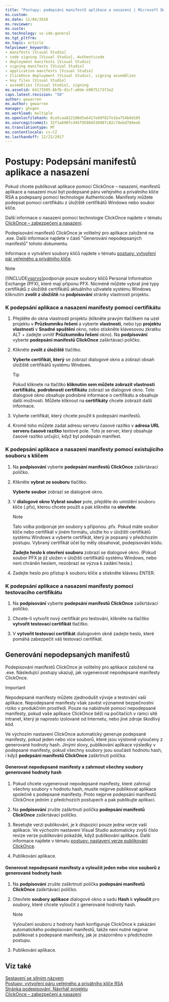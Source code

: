 ```yaml
---
title: "Postupy: podepsání manifestů aplikace a nasazení | Microsoft Docs"
ms.custom: 
ms.date: 11/04/2016
ms.reviewer: 
ms.suite: 
ms.technology: vs-ide-general
ms.tgt_pltfrm: 
ms.topic: article
helpviewer_keywords:
- manifests [Visual Studio]
- code signing [Visual Studio], Authenticode
- deployment manifests [Visual Studio]
- signing manifests [Visual Studio]
- application manifests [Visual Studio]
- ClickOnce deployment [Visual Studio], signing assemblies
- key files [Visual Studio]
- assemblies [Visual Studio], signing
ms.assetid: 64173505-8bfb-41cf-a0de-b9075173f3a2
caps.latest.revision: "58"
author: gewarren
ms.author: gewarren
manager: ghogen
ms.workload: multiple
ms.openlocfilehash: 0ca5caa822108d5a6417e69f827e1ba754b0d105
ms.sourcegitcommit: 32f1a690fc445f9586d53698fc82c7debd784eeb
ms.translationtype: MT
ms.contentlocale: cs-CZ
ms.lasthandoff: 12/22/2017
---
```

# <a name="how-to-sign-application-and-deployment-manifests"></a>Postupy: Podepsání manifestů aplikace a nasazení
Pokud chcete publikovat aplikace pomocí ClickOnce – nasazení, manifestů aplikace a nasazení musí být podepsané páru veřejného a privátního klíče RSA a podepsaný pomocí technologie Authenticode. Manifesty můžete podepsat pomocí certifikátu z úložiště certifikátů Windows nebo soubor klíče.  
  
 Další informace o nasazení pomocí technologie ClickOnce najdete v tématu [ClickOnce – zabezpečení a nasazení](../deployment/clickonce-security-and-deployment.md).  
  
 Podepisování manifestů ClickOnce je volitelný pro aplikace založené na .exe. Další informace najdete v části "Generování nepodepsaných manifestů" tohoto dokumentu.  
  
 Informace o vytváření soubory klíčů najdete v tématu [postupy: vytvoření pár veřejného a privátního klíče](/dotnet/framework/app-domains/how-to-create-a-public-private-key-pair).  
  
> [!NOTE]
>  [!INCLUDE[vsprvs](../code-quality/includes/vsprvs_md.md)]podporuje pouze soubory klíčů Personal Information Exchange (PFX), které mají příponu PFX. Nicméně můžete vybrat jiné typy certifikátů z úložiště certifikátů aktuálního uživatele systému Windows kliknutím **zvolit z úložiště** na **podpisování** stránky vlastností projektu.  
  
### <a name="to-sign-application-and-deployment-manifests-using-a-certificate"></a>K podepsání aplikace a nasazení manifesty pomocí certifikátu  
  
1.  Přejděte do okna vlastností projektu (klikněte pravým tlačítkem na uzel projektu v **Průzkumníku řešení** a vyberte **vlastnosti**, nebo typ **projektu vlastnosti** v **Snadné spuštění** okno, nebo stiskněte klávesovou zkratku ALT + zadejte uvnitř **Průzkumníku řešení** okno). Na **podpisování** vyberte **podepsání manifestů ClickOnce** zaškrtávací políčko.  
  
2.  Klikněte **zvolit z úložiště** tlačítko.  
  
     **Vyberte certifikát, který** se zobrazí dialogové okno a zobrazí obsah úložiště certifikátů systému Windows.  
  
    > [!TIP]
    >  Pokud kliknete na tlačítko **kliknutím sem můžete zobrazit vlastnosti certifikátu**, **podrobnosti certifikátu** zobrazí se dialogové okno. Toto dialogové okno obsahuje podrobné informace o certifikátu a obsahuje další možnosti. Můžete kliknout na **certifikáty** chcete zobrazit další informace.  
  
3.  Vyberte certifikát, který chcete použít k podepsání manifestů.  
  
4.  Kromě toho můžete zadat adresu serveru časové razítko v **adresa URL serveru časové razítko** textové pole. Toto je server, který obsahuje časové razítko určující, když byl podepsán manifest.  
  
### <a name="to-sign-application-and-deployment-manifests-using-an-existing-key-file"></a>K podepsání aplikace a nasazení manifesty pomocí existujícího souboru s klíčem  
  
1.  Na **podpisování** vyberte **podepsání manifestů ClickOnce** zaškrtávací políčko.  
  
2.  Klikněte **vybrat ze souboru** tlačítko.  
  
     **Vyberte soubor** zobrazí se dialogové okno.  
  
3.  V **dialogové okno Vybrat soubor** pole, přejděte do umístění souboru klíče (.pfx), kterou chcete použít a pak klikněte na **otevřete**.  
  
    > [!NOTE]
    >  Tato volba podporuje jen soubory s příponou .pfx. Pokud máte soubor klíče nebo certifikát v jiném formátu, uložte ho v úložišti certifikátů systému Windows a vyberte certifikát, který je popsaný v předchozím postupu. Vybraný certifikát účel by měly obsahovat, podepisování kódu.  
  
     **Zadejte heslo k otevření souboru** zobrazí se dialogové okno. (Pokud soubor PFX je již uložen v úložišti certifikátů systému Windows, nebo není chráněn heslem, nezobrazí se výzva k zadání hesla.)  
  
4.  Zadejte heslo pro přístup k souboru klíče a stiskněte klávesu ENTER.  
  
### <a name="to-sign-application-and-deployment-manifests-using-a-test-certificate"></a>K podepsání aplikace a nasazení manifesty pomocí testovacího certifikátu  
  
1.  Na **podpisování** vyberte **podepsání manifestů ClickOnce** zaškrtávací políčko.  
  
2.  Chcete-li vytvořit nový certifikát pro testování, klikněte na tlačítko **vytvořit testovací certifikát** tlačítko.  
  
3.  V **vytvořit testovací certifikát** dialogovém okně zadejte heslo, které pomáhá zabezpečit váš testovací certifikát.  
  
## <a name="generating-unsigned-manifests"></a>Generování nepodepsaných manifestů  
 Podepisování manifestů ClickOnce je volitelný pro aplikace založené na .exe. Následující postupy ukazují, jak vygenerovat nepodepsané manifesty ClickOnce.  
  
> [!IMPORTANT]
>  Nepodepsané manifesty můžete zjednodušit vývoje a testování vaší aplikace. Nepodepsané manifesty však zavést významné bezpečnostní riziko v produkčním prostředí. Pouze na nabídnuté pomocí nepodepsané manifesty, pokud vaše aplikace ClickOnce běží na počítačích v rámci sítě intranet, který je naprosto izolované od Internetu, nebo jiné zdroje škodlivý kód.  
  
 Ve výchozím nastavení ClickOnce automaticky generuje podepsané manifesty, pokud jeden nebo více souborů, které jsou výslovně vyloučeny z generované hodnoty hash. Jinými slovy, publikování aplikace výsledky v podepsané manifesty, pokud všechny soubory jsou součástí hodnotu hash, i když **podepsání manifestů ClickOnce** zaškrtnutí políčka.  
  
#### <a name="to-generate-unsigned-manifests-and-include-all-files-in-the-generated-hash"></a>Generovat nepodepsané manifesty a zahrnout všechny soubory generované hodnoty hash  
  
1.  Pokud chcete vygenerovat nepodepsané manifesty, které zahrnují všechny soubory v hodnotu hash, musíte nejprve publikovat aplikace společně s podepsané manifesty. Proto nejprve podepsání manifestů ClickOnce jedním z předchozích postupech a pak publikujte aplikaci.  
  
2.  Na **podpisování** zrušte zaškrtnutí políčka **podepsání manifestů ClickOnce** zaškrtávací políčko.  
  
3.  Resetujte verzi publikování, je k dispozici pouze jedna verze vaší aplikace. Ve výchozím nastavení Visual Studio automaticky zvýší číslo revize verze publikování pokaždé, když publikování aplikace. Další informace najdete v tématu [postupy: nastavení verze publikování ClickOnce](../deployment/how-to-set-the-clickonce-publish-version.md).  
  
4.  Publikování aplikace.  
  
#### <a name="to-generate-unsigned-manifests-and-exclude-one-or-more-files-from-the-generated-hash"></a>Generovat nepodepsané manifesty a vyloučit jeden nebo více souborů z generované hodnoty hash  
  
1.  Na **podpisování** zrušte zaškrtnutí políčka **podepsání manifestů ClickOnce** zaškrtávací políčko.  
  
2.  Otevřete **soubory aplikace** dialogové okno a sadu **Hash** k **vyloučit** pro soubory, které chcete vyloučit z generované hodnoty hash.  
  
    > [!NOTE]
    >  Vyloučení souboru z hodnoty hash konfiguruje ClickOnce k zakázání automatického podepisování manifestů, takže není nutné nejprve publikovat s podepsané manifesty, jak je znázorněno v předchozím postupu.  
  
3.  Publikování aplikace.  
  
## <a name="see-also"></a>Viz také  
 [Sestavení se silným názvem](/dotnet/framework/app-domains/strong-named-assemblies)   
 [Postupy: vytvoření páru veřejného a privátního klíče RSA](/dotnet/framework/app-domains/how-to-create-a-public-private-key-pair)   
 [Stránka podepisování, Návrhář projektu](../ide/reference/signing-page-project-designer.md)   
 [ClickOnce – zabezpečení a nasazení](../deployment/clickonce-security-and-deployment.md)
